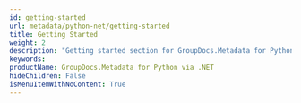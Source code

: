 ```yaml
---
id: getting-started
url: metadata/python-net/getting-started
title: Getting Started
weight: 2
description: "Getting started section for GroupDocs.Metadata for Python"
keywords: 
productName: GroupDocs.Metadata for Python via .NET
hideChildren: False
isMenuItemWithNoContent: True
---
```

